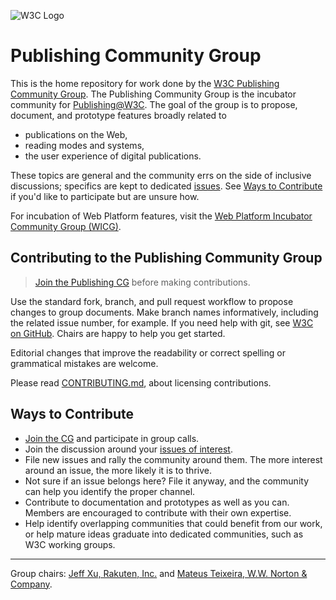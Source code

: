 ![W3C Logo](https://www.w3.org/Icons/w3c_home)

# Publishing Community Group

This is the home repository for work done by the [W3C Publishing Community Group](https://www.w3.org/community/publishingcg/). The Publishing Community Group is the incubator community for [Publishing@W3C](https://www.w3.org/publishing/). The goal of the group is to propose, document, and prototype features broadly related to

- publications on the Web,
- reading modes and systems,
- the user experience of digital publications.

These topics are general and the community errs on the side of inclusive discussions; specifics are kept to dedicated [issues](https://github.com/w3c/publishingcg/issues). See [Ways to Contribute](#ways-to-contribute) if you'd like to participate but are unsure how.

For incubation of Web Platform features, visit the [Web Platform Incubator Community Group (WICG)](https://www.w3.org/community/wicg/).

## Contributing to the Publishing Community Group

> [Join the Publishing CG](https://www.w3.org/community/wp-login.php?redirect_to=%2Fcommunity%2Fpublishingcg%2Fjoin) before making contributions.

Use the standard fork, branch, and pull request workflow to propose changes to group documents. Make branch names informatively, including the related issue number, for example. If you need help with git, see [W3C on GitHub](https://w3c.github.io/). Chairs are happy to help you get started.

Editorial changes that improve the readability or correct spelling or grammatical mistakes are welcome.

Please read [CONTRIBUTING.md](CONTRIBUTING.md), about licensing contributions.

## Ways to Contribute

- [Join the CG](https://www.w3.org/community/wp-login.php?redirect_to=%2Fcommunity%2Fpublishingcg%2Fjoin) and participate in group calls.
- Join the discussion around your [issues of interest](https://github.com/w3c/publishingcg/issues).
- File new issues and rally the community around them. The more interest around an issue, the more likely it is to thrive.
- Not sure if an issue belongs here? File it anyway, and the community can help you identify the proper channel.
- Contribute to documentation and prototypes as well as you can. Members are encouraged to contribute with their own expertise.
- Help identify overlapping communities that could benefit from our work, or help mature ideas graduate into dedicated communities, such as W3C working groups.

---

Group chairs: [Jeff Xu, Rakuten, Inc.](mailto:zheng.xu@rakuten.com) and [Mateus Teixeira, W.W. Norton & Company](mailto:mteixeira@wwnorton.com).
